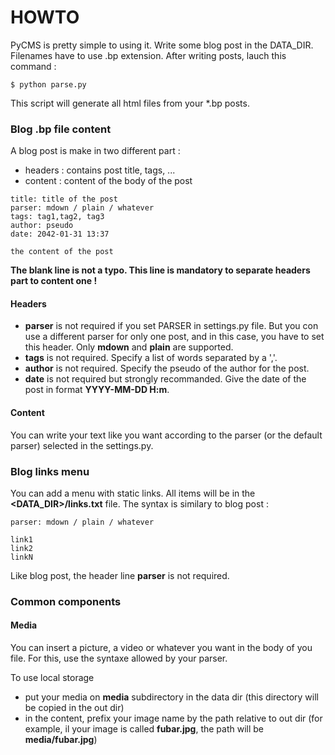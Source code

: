 HOWTO
=====

PyCMS is pretty simple to using it.
Write some blog post in the DATA_DIR. Filenames have to use .bp extension.
After writing posts, lauch this command :

```
$ python parse.py
```

This script will generate all html files from your *.bp posts.

### Blog .bp file content

A blog post is make in two different part :
  * headers : contains post title, tags, ...
  * content : content of the body of the post

```
title: title of the post
parser: mdown / plain / whatever
tags: tag1,tag2, tag3
author: pseudo
date: 2042-01-31 13:37

the content of the post
```

**The blank line is not a typo. This line is mandatory to separate headers part to content one !**

#### Headers

  * **parser** is not required if you set PARSER in settings.py file. But you con use a different parser for only one post, and in this case, you have to set this header. Only **mdown** and **plain** are supported.
  * **tags** is not required. Specify a list of words separated by a ','.
  * **author** is not required. Specify the pseudo of the author for the post.
  * **date** is not required but strongly recommanded. Give the date of the post in format **YYYY-MM-DD H:m**.

#### Content

You can write your text like you want according to the parser (or the default parser) selected in the settings.py.

### Blog links menu

You can add a menu with static links. All items will be in the **<DATA_DIR>/links.txt** file.
The syntax is similary to blog post :

```
parser: mdown / plain / whatever

link1
link2
linkN
```

Like blog post, the header line **parser** is not required.

### Common components

#### Media

You can insert a picture, a video or whatever you want in the body of you file. For this, use the syntaxe allowed by your parser.

To use local storage
  * put your media on **media** subdirectory in the data dir (this directory will be copied in the out dir)
  * in the content, prefix your image name by the path relative to out dir (for example, il your image is called **fubar.jpg**, the path will be **media/fubar.jpg**)
